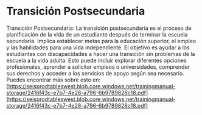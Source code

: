 # Transición Postsecundaria
Transición Postsecundaria: La transición postsecundaria es el proceso de planificación de la vida de un estudiante después de terminar la escuela secundaria. Implica establecer metas para la educación superior, el empleo y las habilidades para una vida independiente. El objetivo es ayudar a los estudiantes con discapacidades a hacer una transición sin problemas de la escuela a la vida adulta. Esto puede incluir explorar diferentes opciones profesionales, aprender a solicitar empleos o universidades, comprender sus derechos y acceder a los servicios de apoyo según sea necesario.
Puedes encontrar más sobre esto en: [https://seisprodtableswest.blob.core.windows.net/trainingmanual-storage/2416f43c-e7b7-4e28-a796-6b9789828c18.pdf](https://seisprodtableswest.blob.core.windows.net/trainingmanual-storage/2416f43c-e7b7-4e28-a796-6b9789828c18.pdf)